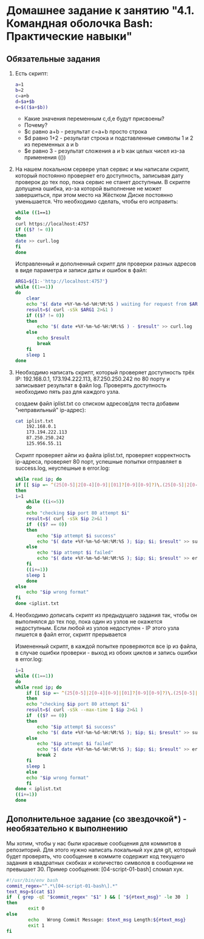 # Домашнее задание к занятию "4.1. Командная оболочка Bash: Практические навыки"

## Обязательные задания

1. Есть скрипт:
	```bash
	a=1
	b=2
	c=a+b
	d=$a+$b
	e=$(($a+$b))
	```
	* Какие значения переменным c,d,e будут присвоены?
	* Почему?
    
    - $c равно a+b - результат c=a+b просто строка
    - $d равно 1+2 - результат строка и подставленные символы 1 и 2 из переменных a и b
    - $e равно 3 - результат сложения a и b как целых чисел из-за применения (())


2. На нашем локальном сервере упал сервис и мы написали скрипт, который постоянно проверяет его доступность, записывая дату проверок до тех пор, пока сервис не станет доступным. В скрипте допущена ошибка, из-за которой выполнение не может завершиться, при этом место на Жёстком Диске постоянно уменьшается. Что необходимо сделать, чтобы его исправить:
	```bash
	while ((1==1)
	do
	curl https://localhost:4757
	if (($? != 0))
	then
	date >> curl.log
	fi
	done
	```
    Исправленный и дополненный скрипт для проверки разных адресов в виде параметра и записи даты и ошибок в файл:

    ```bash
    ARG1=${1:-'http://localhost:4757'}
    while ((1==1))
    do
        clear
        echo "$( date +%Y-%m-%d-%H:%M:%S ) waiting for request from $ARG1"
        result=$( curl -sSk $ARG1 2>&1 )
        if (($? != 0))
        then
            echo "$( date +%Y-%m-%d-%H:%M:%S ) - $result" >> curl.log
        else
            echo $result
            break
        fi
        sleep 1
    done
    ```
1. Необходимо написать скрипт, который проверяет доступность трёх IP: 192.168.0.1, 173.194.222.113, 87.250.250.242 по 80 порту и записывает результат в файл log. Проверять доступность необходимо пять раз для каждого узла.

    создаем файл iplist.txt со списком адресов(для теста добавим "неправильный" ip-адрес):
    ```bash
    cat iplist.txt
        192.168.0.1
        173.194.222.113
        87.250.250.242
        125.956.55.11
    ```
    Скрипт проверяет айпи из файла iplist.txt, проверяет корректность ip-адреса, проверяет 80 порт, успешные попытки отправляет в success.log, неуспешные в error.log:

    ```bash
    while read ip; do
    if [[ $ip =~ ^(25[0-5]|2[0-4][0-9]|[01]?[0-9][0-9]?)\.(25[0-5]|2[0-4][0-9]|[01]?[0-9][0-9]?)\.(25[0-5]|2[0-4][0-9]|[01]?[0-9][0-9]?)\.(25[0-5]|2[0-4][0-9]|[01]?[0-9][0-9]?) ]]
    then
    i=1
        while ((i<=5))
        do
        echo "checking $ip port 80 attempt $i"
        result=$( curl -sSk $ip 2>&1 )
        if  (($? == 0))
        then
            echo "$ip attempt $i success"
            echo "$( date +%Y-%m-%d-%H:%M:%S ); $ip; $i; $result" >> success.log
        else
            echo "$ip attempt $i failed"
            echo "$( date +%Y-%m-%d-%H:%M:%S ); $ip; $i; $result" >> error.log
        fi
        ((i+=1))
        sleep 1
        done
    else
        echo "$ip wrong format"
    fi
    done <iplist.txt
    ```

1. Необходимо дописать скрипт из предыдущего задания так, чтобы он выполнялся до тех пор, пока один из узлов не окажется недоступным. Если любой из узлов недоступен - IP этого узла пишется в файл error, скрипт прерывается

    Измененный скрипт, в каждой попытке проверяются все ip из файла, в случае ошибки проверки - выход из обоих циклов и запись ошибки в error.log:
    ```bash
    i=1
    while ((1==1))
    do
    while read ip; do
        if [[ $ip =~ ^(25[0-5]|2[0-4][0-9]|[01]?[0-9][0-9]?)\.(25[0-5]|2[0-4][0-9]|[01]?[0-9][0-9]?)\.(25[0-5]|2[0-4][0-9]|[01]?[0-9][0-9]?)\.(25[0-5]|2[0-4][0-9]|[01]?[0-9][0-9]?) ]]
        then
        echo "checking $ip port 80 attempt $i"
        result=$( curl -sSk --max-time 1 $ip 2>&1 )
        if  (($? == 0))
        then
            echo "$ip attempt $i success"
            echo "$( date +%Y-%m-%d-%H:%M:%S ); $ip; $i; $result" >> success.log
        else
            echo "$ip attempt $i failed"
            echo "$( date +%Y-%m-%d-%H:%M:%S ); $ip; $i; $result" >> error.log
            break 2
        fi
        sleep 1
        else
        echo "$ip wrong format"
        fi
    done < iplist.txt
    ((i+=1))
    done
    ```





## Дополнительное задание (со звездочкой*) - необязательно к выполнению

Мы хотим, чтобы у нас были красивые сообщения для коммитов в репозиторий. Для этого нужно написать локальный хук для git, который будет проверять, что сообщение в коммите содержит код текущего задания в квадратных скобках и количество символов в сообщении не превышает 30. Пример сообщения: \[04-script-01-bash\] сломал хук.



```bash
#!/usr/bin/env bash
commit_regex="^.*\[04-script-01-bash\].*"
text_msg=$(cat $1)
if  ( grep -qE "$commit_regex" "$1" ) && [ "${#text_msg}" -le 30  ]
then
        exit 0
else
        echo   Wrong Commit Message: $text_msg Length:${#text_msg} 
        exit 1
fi
```


